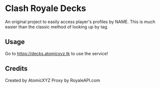 # Clash Royale Decks
An original project to easily access player's profiles by NAME. This is much easier than the classic method of looking up by tag.

## Usage
Go to https://decks.atomicxyz.tk to use the service!

## Credits
Created by AtomicXYZ
Proxy by RoyaleAPI.com
